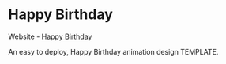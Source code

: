 # Happy Birthday

Website - [Happy Birthday](https://akumar8287.github.io/Happy-Birthday/)

An easy to deploy, Happy Birthday animation design TEMPLATE.

